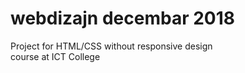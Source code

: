 # webdizajn decembar 2018
Project for HTML/CSS without responsive design
</br>
course at ICT College
